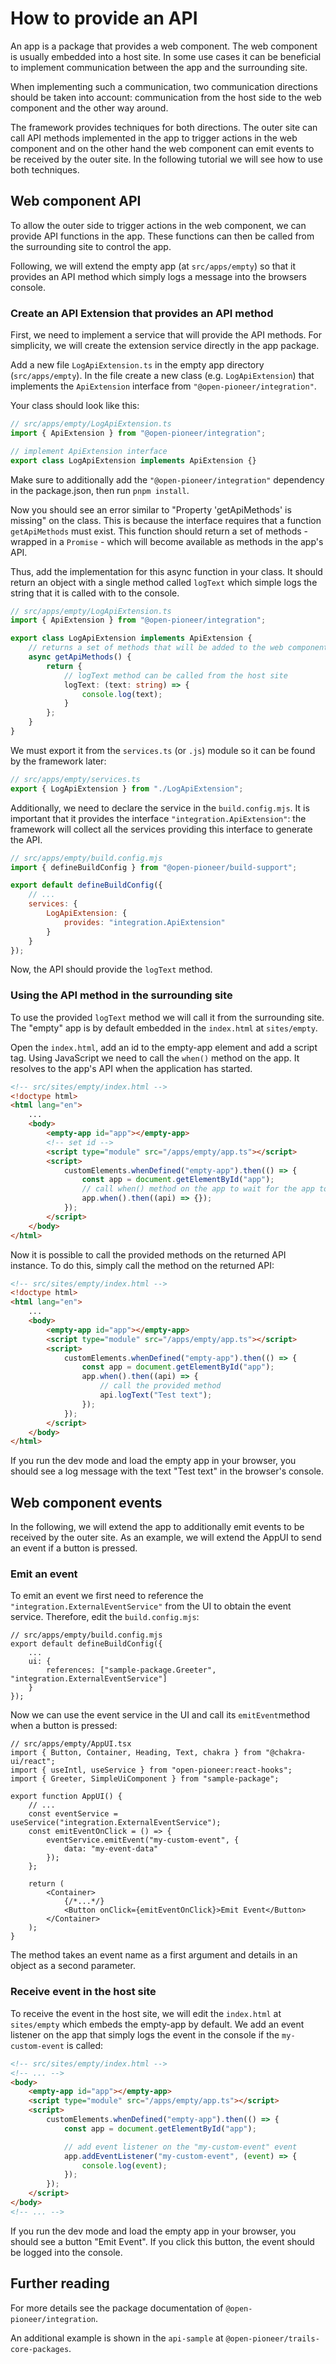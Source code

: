 # How to provide an API

An app is a package that provides a web component. The web component is usually embedded into a host site.
In some use cases it can be beneficial to implement communication between the app and the surrounding site.

When implementing such a communication, two communication directions should be taken into account:
communication from the host side to the web component and the other way around.

The framework provides techniques for both directions.
The outer site can call API methods implemented in the app to trigger actions in the web component
and on the other hand the web component can emit events to be received by the outer site.
In the following tutorial we will see how to use both techniques.

## Web component API

To allow the outer side to trigger actions in the web component, we can provide API functions in the app.
These functions can then be called from the surrounding site to control the app.

Following, we will extend the empty app (at `src/apps/empty`) so that it provides an API method which
simply logs a message into the browsers console.

### Create an API Extension that provides an API method

First, we need to implement a service that will provide the API methods.
For simplicity, we will create the extension service directly in the app package.

Add a new file `LogApiExtension.ts` in the empty app directory (`src/apps/empty`).
In the file create a new class (e.g. `LogApiExtension`) that implements the `ApiExtension` interface from `"@open-pioneer/integration"`.

Your class should look like this:

```ts
// src/apps/empty/LogApiExtension.ts
import { ApiExtension } from "@open-pioneer/integration";

// implement ApiExtension interface
export class LogApiExtension implements ApiExtension {}
```

Make sure to additionally add the `"@open-pioneer/integration"` dependency in the package.json, then run `pnpm install`.

Now you should see an error similar to "Property 'getApiMethods' is missing" on the class.
This is because the interface requires that a function `getApiMethods` must exist.
This function should return a set of methods - wrapped in a `Promise` - which will become available as methods in the app's API.

Thus, add the implementation for this async function in your class. It should return an object with a single method called `logText` which simple logs the string that it is called with to the console.

```ts
// src/apps/empty/LogApiExtension.ts
import { ApiExtension } from "@open-pioneer/integration";

export class LogApiExtension implements ApiExtension {
    // returns a set of methods that will be added to the web component's API.
    async getApiMethods() {
        return {
            // logText method can be called from the host site
            logText: (text: string) => {
                console.log(text);
            }
        };
    }
}
```

We must export it from the `services.ts` (or `.js`) module so it can be found by the framework later:

```ts
// src/apps/empty/services.ts
export { LogApiExtension } from "./LogApiExtension";
```

Additionally, we need to declare the service in the `build.config.mjs`.
It is important that it provides the interface `"integration.ApiExtension"`: the framework will collect all the services providing this interface to generate the API.

```js
// src/apps/empty/build.config.mjs
import { defineBuildConfig } from "@open-pioneer/build-support";

export default defineBuildConfig({
    // ...
    services: {
        LogApiExtension: {
            provides: "integration.ApiExtension"
        }
    }
});
```

Now, the API should provide the `logText` method.

### Using the API method in the surrounding site

To use the provided `logText` method we will call it from the surrounding site.
The "empty" app is by default embedded in the `index.html` at `sites/empty`.

Open the `index.html`, add an id to the empty-app element and add a script tag.
Using JavaScript we need to call the `when()` method on the app.
It resolves to the app's API when the application has started.

```html
<!-- src/sites/empty/index.html -->
<!doctype html>
<html lang="en">
    ...
    <body>
        <empty-app id="app"></empty-app>
        <!-- set id -->
        <script type="module" src="/apps/empty/app.ts"></script>
        <script>
            customElements.whenDefined("empty-app").then(() => {
                const app = document.getElementById("app");
                // call when() method on the app to wait for the app to be started
                app.when().then((api) => {});
            });
        </script>
    </body>
</html>
```

Now it is possible to call the provided methods on the returned API instance.
To do this, simply call the method on the returned API:

```html
<!-- src/sites/empty/index.html -->
<!doctype html>
<html lang="en">
    ...
    <body>
        <empty-app id="app"></empty-app>
        <script type="module" src="/apps/empty/app.ts"></script>
        <script>
            customElements.whenDefined("empty-app").then(() => {
                const app = document.getElementById("app");
                app.when().then((api) => {
                    // call the provided method
                    api.logText("Test text");
                });
            });
        </script>
    </body>
</html>
```

If you run the dev mode and load the empty app in your browser,
you should see a log message with the text "Test text" in the browser's console.

## Web component events

In the following, we will extend the app to additionally emit events to be received by the outer site.
As an example, we will extend the AppUI to send an event if a button is pressed.

### Emit an event

To emit an event we first need to reference the `"integration.ExternalEventService"` from the UI to obtain the event service.
Therefore, edit the `build.config.mjs`:

```jsonc
// src/apps/empty/build.config.mjs
export default defineBuildConfig({
    ...
    ui: {
        references: ["sample-package.Greeter", "integration.ExternalEventService"]
    }
});
```

Now we can use the event service in the UI and call its `emitEvent`method when a button is pressed:

```tsx
// src/apps/empty/AppUI.tsx
import { Button, Container, Heading, Text, chakra } from "@chakra-ui/react";
import { useIntl, useService } from "open-pioneer:react-hooks";
import { Greeter, SimpleUiComponent } from "sample-package";

export function AppUI() {
    // ...
    const eventService = useService("integration.ExternalEventService");
    const emitEventOnClick = () => {
        eventService.emitEvent("my-custom-event", {
            data: "my-event-data"
        });
    };

    return (
        <Container>
            {/*...*/}
            <Button onClick={emitEventOnClick}>Emit Event</Button>
        </Container>
    );
}
```

The method takes an event name as a first argument and details in an object as a second parameter.

### Receive event in the host site

To receive the event in the host site, we will edit the `index.html` at `sites/empty` which embeds the empty-app by default.
We add an event listener on the app that simply logs the event in the console if the `my-custom-event` is called:

```html
<!-- src/sites/empty/index.html -->
<!-- ... -->
<body>
    <empty-app id="app"></empty-app>
    <script type="module" src="/apps/empty/app.ts"></script>
    <script>
        customElements.whenDefined("empty-app").then(() => {
            const app = document.getElementById("app");

            // add event listener on the "my-custom-event" event
            app.addEventListener("my-custom-event", (event) => {
                console.log(event);
            });
        });
    </script>
</body>
<!-- ... -->
```

If you run the dev mode and load the empty app in your browser, you should see a button "Emit Event".
If you click this button, the event should be logged into the console.

## Further reading

For more details see the package documentation of `@open-pioneer/integration`.

An additional example is shown in the `api-sample` at `@open-pioneer/trails-core-packages`.
